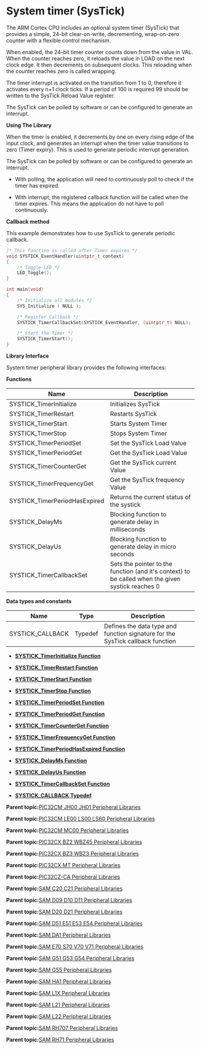 # System timer \(SysTick\)

The ARM Cortex CPU includes an optional system timer \(SysTick\) that provides a simple, 24-bit clear-on-write, decrementing, wrap-on-zero counter with a flexible control mechanism.

When enabled, the 24-bit timer counter counts down from the value in VAL. When the counter reaches zero, it reloads the value in LOAD on the next clock edge. It then decrements on subsequent clocks. This reloading when the counter reaches zero is called wrapping.

The timer interrupt is activated on the transition from 1 to 0, therefore it activates every n+1 clock ticks. If a period of 100 is required 99 should be written to the SysTick Reload Value register.

The SysTick can be polled by software or can be configured to generate an interrupt.

**Using The Library**

When the timer is enabled, it decrements by one on every rising edge of the input clock, and generates an interrupt when the timer value transitions to zero \(Timer expiry\). This is used to generate periodic interrupt generation.

The SysTick can be polled by software or can be configured to generate an interrupt.

-   With polling, the application will need to continuously poll to check if the timer has expired.

-   With interrupt, the registered callback function will be called when the timer expires. This means the application do not have to poll continuously.


**Callback method**

This example demonstrates how to use SysTick to generate periodic callback.

```c
/* This function is called after Timer expires */
void SYSTICK_EventHandler(uintptr_t context)
{
    /* Toggle LED */
    LED_Toggle();
}

int main(void)
{
    /* Initialize all modules */
    SYS_Initialize ( NULL );

    /* Register Callback */
    SYSTICK_TimerCallbackSet(SYSTICK_EventHandler, (uintptr_t) NULL);

    /* Start the Timer */
    SYSTICK_TimerStart();
}
```

**Library Interface**

System timer peripheral library provides the following interfaces:

**Functions**

|Name|Description|
|----|-----------|
|SYSTICK\_TimerInitialize|Initializes SysTick|
|SYSTICK\_TimerRestart|Restarts SysTick|
|SYSTICK\_TimerStart|Starts System Timer|
|SYSTICK\_TimerStop|Stops System Timer|
|SYSTICK\_TimerPeriodSet|Set the SysTick Load Value|
|SYSTICK\_TimerPeriodGet|Get the SysTick Load Value|
|SYSTICK\_TimerCounterGet|Get the SysTick current Value|
|SYSTICK\_TimerFrequencyGet|Get the SysTick frequency Value|
|SYSTICK\_TimerPeriodHasExpired|Returns the current status of the systick|
|SYSTICK\_DelayMs|Blocking function to generate delay in milliseconds|
|SYSTICK\_DelayUs|Blocking function to generate delay in micro seconds|
|SYSTICK\_TimerCallbackSet|Sets the pointer to the function \(and it's context\) to be called when the given systick reaches 0|

**Data types and constants**

|Name|Type|Description|
|----|----|-----------|
|SYSTICK\_CALLBACK|Typedef|Defines the data type and function signature for the SysTick callback function|

-   **[SYSTICK\_TimerInitialize Function](GUID-25F0A1B6-5FEC-4DA5-BF93-2F019B9641EB.md)**  

-   **[SYSTICK\_TimerRestart Function](GUID-351478C4-7EF9-40F6-A141-BEC1E99DCD26.md)**  

-   **[SYSTICK\_TimerStart Function](GUID-55D53478-5B0C-4F7D-B083-569969364950.md)**  

-   **[SYSTICK\_TimerStop Function](GUID-AB7661E3-0C32-45EA-B471-3F74402E6946.md)**  

-   **[SYSTICK\_TimerPeriodSet Function](GUID-0AB65BFF-CC7D-4A28-813B-99667CEE07EB.md)**  

-   **[SYSTICK\_TimerPeriodGet Function](GUID-57C0E933-AAE0-4D0F-B688-D15A943855F1.md)**  

-   **[SYSTICK\_TimerCounterGet Function](GUID-C4666E0A-92F9-45E5-BA48-91AA4E40946E.md)**  

-   **[SYSTICK\_TimerFrequencyGet Function](GUID-C61DE4C1-F835-490A-AB26-E7A9CC7E1677.md)**  

-   **[SYSTICK\_TimerPeriodHasExpired Function](GUID-7FA402C4-988E-4BF3-928C-C9FAADDC9C07.md)**  

-   **[SYSTICK\_DelayMs Function](GUID-77006DC0-F3D9-4D3D-9657-728998BC6D28.md)**  

-   **[SYSTICK\_DelayUs Function](GUID-8E309FB2-411F-44E9-B8B5-A39B83F82DF3.md)**  

-   **[SYSTICK\_TimerCallbackSet Function](GUID-27A38A48-3F0D-4C70-A6A7-A542907874BE.md)**  

-   **[SYSTICK\_CALLBACK Typedef](GUID-5C1E7346-900D-46C2-ADF6-635B35014188.md)**  


**Parent topic:**[PIC32CM JH00 JH01 Peripheral Libraries](GUID-05924E45-D6B3-4F33-A5EA-9B080FC421D8.md)

**Parent topic:**[PIC32CM LE00 LS00 LS60 Peripheral Libraries](GUID-F80F1B47-C3E4-4803-ACB6-D30AC5EB7B45.md)

**Parent topic:**[PIC32CM MC00 Peripheral Libraries](GUID-ADF45DC0-B32C-4D1F-9332-59EC0DF5097E.md)

**Parent topic:**[PIC32CX BZ2 WBZ45 Peripheral Libraries](GUID-3D519D00-FDEE-4A3E-9EF7-20F335E64CEE.md)

**Parent topic:**[PIC32CX BZ3 WBZ3 Peripheral Libraries](GUID-5752DD6D-6E5D-484D-B564-DA87788492F3.md)

**Parent topic:**[PIC32CX MT Peripheral Libraries](GUID-EEA7836F-956F-4526-BF85-CD488C4CE708.md)

**Parent topic:**[PIC32CZ-CA Peripheral Libraries](GUID-7EAC3718-3D58-4007-AB2A-A0E3C167A2DF.md)

**Parent topic:**[SAM C20 C21 Peripheral Libraries](GUID-49072E61-B7F2-4B32-952E-D6F5FB361AFB.md)

**Parent topic:**[SAM D09 D10 D11 Peripheral Libraries](GUID-F4788319-C5F3-4EB3-8CC7-05770A2EBD32.md)

**Parent topic:**[SAM D20 D21 Peripheral Libraries](GUID-86A69A90-EDAB-465F-A03A-57CD8BF54AE8.md)

**Parent topic:**[SAM D51 E51 E53 E54 Peripheral Libraries](GUID-E33B93DD-6680-477E-AA96-966208DC9A50.md)

**Parent topic:**[SAM DA1 Peripheral Libraries](GUID-0CDE5F35-9BE3-4484-8299-98161C496C00.md)

**Parent topic:**[SAM E70 S70 V70 V71 Peripheral Libraries](GUID-6E45C146-6F6D-452A-A2E2-228C3CC905D7.md)

**Parent topic:**[SAM G51 G53 G54 Peripheral Libraries](GUID-E97B8116-033B-411A-925B-E8E6252A1E15.md)

**Parent topic:**[SAM G55 Peripheral Libraries](GUID-E3F1DCC4-CB31-4302-A60B-D2833C5CAD18.md)

**Parent topic:**[SAM HA1 Peripheral Libraries](GUID-7E583BB3-CBFA-4862-8ED5-40D747167457.md)

**Parent topic:**[SAM L1X Peripheral Libraries](GUID-D259BBBC-6BC2-4F69-849B-C06DF4DDD5F8.md)

**Parent topic:**[SAM L21 Peripheral Libraries](GUID-230EF724-3CDA-4F88-8E42-0EF4C1CA112D.md)

**Parent topic:**[SAM L22 Peripheral Libraries](GUID-C3997EBF-87A0-4DD9-BCB0-C8A58B62E44B.md)

**Parent topic:**[SAM RH707 Peripheral Libraries](GUID-C2AC236D-363B-4378-A381-B281F67C8647.md)

**Parent topic:**[SAM RH71 Peripheral Libraries](GUID-AC9BE324-E486-46EA-8D16-E04E15288053.md)

